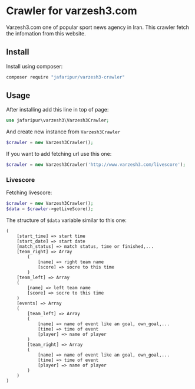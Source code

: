 # Crawler for varzesh3.com
Varzesh3.com one of popular sport news agency in Iran. This crawler fetch the infomation from this website.
## Install
Install using composer:
```bash
composer require "jafaripur/varzesh3-crawler"
```
## Usage
After installing add this line in top of page:
```php
use jafaripur\varzesh3\Varzesh3Crawler;
```
And create new instance from `Varzesh3Crawler`
```php
$crawler = new Varzesh3Crawler();
```
If you want to add fetching url use this one:
```php
$crawler = new Varzesh3Crawler('http://www.varzesh3.com/livescore');
```
### Livescore
Fetching livescore:
```php
$crawler = new Varzesh3Crawler();
$data = $crawler->getLiveScore();
```
The structure of `$data` variable similar to this one:
```
(
    [start_time] => start time
    [start_date] => start date
    [match_status] => match status, time or finished,...
    [team_right] => Array
        (
            [name] => right team name
            [score] => socre to this time
        )
    [team_left] => Array
    (
        [name] => left team name
        [score] => socre to this time
    )
    [events] => Array
    (
        [team_left] => Array
        (
            [name] => name of event like an goal, own_goal,...
            [time] => time of event
            [player] => name of player
        )
        [team_right] => Array
        (
            [name] => name of event like an goal, own_goal,...
            [time] => time of event
            [player] => name of player
        )
    )
)
```
